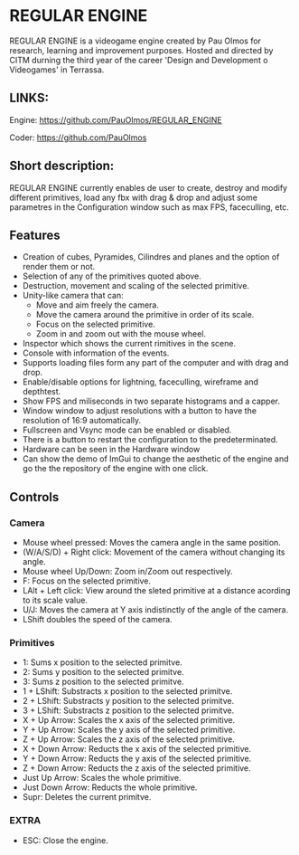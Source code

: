 # REGULAR ENGINE

REGULAR ENGINE is a videogame engine created by Pau Olmos for research, learning and improvement purposes. Hosted and directed by CITM durning the third year of the career 'Design and Development o Videogames' in Terrassa.

## LINKS:

Engine: https://github.com/PauOlmos/REGULAR_ENGINE

Coder: https://github.com/PauOlmos

## Short description:

REGULAR ENGINE currently enables de user to create, destroy and modify different primitives, load any fbx with drag & drop and adjust some parametres in the Configuration window such as max FPS, faceculling, etc.

## Features

* Creation of cubes, Pyramides, Cilindres and planes and the option of render them or not.
* Selection of any of the primitives quoted above.
* Destruction, movement and scaling of the selected primitive.
* Unity-like camera that can:
  * Move and aim freely the camera.
  * Move the camera around the primitive in order of its scale. 
  * Focus on the selected primitive.
  *  Zoom in and zoom out with the mouse wheel.
* Inspector which shows the current rimitives in the scene.
* Console with information of the events.
* Supports loading files form any part of the computer and with drag and drop.
* Enable/disable options for lightning, faceculling, wireframe and depthtest.
* Show FPS and miliseconds in two separate histograms and a capper.
* Window window to adjust resolutions with a button to have the resolution of 16:9 automatically.
* Fullscreen and Vsync mode can be enabled or disabled.
* There is a button to restart the configuration to the predeterminated.
* Hardware can be seen in the Hardware window
* Can show the demo of ImGui to change the aesthetic of the engine and go the the repository of the engine with one click.

## Controls

### Camera
* Mouse wheel pressed: Moves the camera angle in the same position.
* (W/A/S/D) + Right click: Movement of the camera without changing its angle.
* Mouse wheel Up/Down: Zoom in/Zoom out respectively.
* F: Focus on the selected primitive.
* LAlt + Left click: View around the sleted primitive at a distance acording to its scale value.
* U/J: Moves the camera at Y axis indistinctly of the angle of the camera.
* LShift doubles the speed of the camera.
### Primitives
* 1: Sums x position to the selected primitve.
* 2: Sums y position to the selected primitve.
* 3: Sums z position to the selected primitve.
* 1 + LShift: Substracts x position to the selected primitve.
* 2 + LShift: Substracts y position to the selected primitve.
* 3 + LShift: Substracts z position to the selected primitve.
* X + Up Arrow: Scales the x axis of the selected primitive.
* Y + Up Arrow: Scales the y axis of the selected primitive.
* Z + Up Arrow: Scales the z axis of the selected primitive.
* X + Down Arrow: Reducts the x axis of the selected primitive.
* Y + Down Arrow: Reducts the y axis of the selected primitive.
* Z + Down Arrow: Reducts the z axis of the selected primitive.
* Just Up Arrow: Scales the whole primitive.
* Just Down Arrow: Reducts the whole primitive.
* Supr: Deletes the current primitve.
### EXTRA
* ESC: Close the engine.
